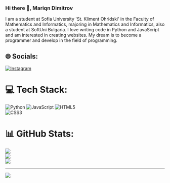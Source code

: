 ### Hi there 👋, Mariqn Dimitrov
I am a student at Sofia University 'St. Kliment Ohridski' in the Faculty of Mathematics and Informatics, majoring in Mathematics and Informatics, also a student at SoftUni Bulgaria. I love writing code in Python and JavaScript and am interested in creating websites. My dream is to become a programmer and develop in the field of programming.






## 🌐 Socials:
[![Instagram](https://img.shields.io/badge/Instagram-%23E4405F.svg?logo=Instagram&logoColor=white)](https://instagram.com/mariqndimitrovv) 

# 💻 Tech Stack:
![Python](https://img.shields.io/badge/python-3670A0?style=for-the-badge&logo=python&logoColor=ffdd54)
![JavaScript](https://img.shields.io/badge/javascript-%23323330.svg?style=for-the-badge&logo=javascript&logoColor=%23F7DF1E)
![HTML5](https://img.shields.io/badge/html5-%23E34F26.svg?style=for-the-badge&logo=html5&logoColor=white)  
![CSS3](https://img.shields.io/badge/css3-%231572B6.svg?style=for-the-badge&logo=css3&logoColor=white) 
# 📊 GitHub Stats:
![](https://github-readme-stats.vercel.app/api?username=MariqnDimitrov&theme=dark&hide_border=false&include_all_commits=false&count_private=false)<br/>
![](https://github-readme-streak-stats.herokuapp.com/?user=MariqnDimitrov&theme=dark&hide_border=false)<br/>
![](https://github-readme-stats.vercel.app/api/top-langs/?username=MariqnDimitrov&theme=dark&hide_border=false&include_all_commits=false&count_private=false&layout=compact)

---
[![](https://visitcount.itsvg.in/api?id=MariqnDimitrov&icon=0&color=0)](https://visitcount.itsvg.in)

<!-- Proudly created with GPRM ( https://gprm.itsvg.in ) -->
